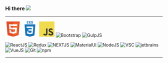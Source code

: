 ### Hi there <img src="https://raw.githubusercontent.com/MartinHeinz/MartinHeinz/master/wave.gif" width="30px">

---

<img src="https://github.com/devicons/devicon/blob/master/icons/html5/html5-original.svg" alt="HTML" width="50" height="50"/> <img src="https://github.com/devicons/devicon/blob/master/icons/css3/css3-plain-wordmark.svg" alt="CSS" width="50" height="50"/> <img src="https://github.com/devicons/devicon/blob/master/icons/javascript/javascript-original.svg" alt="JavaScript" width="50" height="50"/> 
<img src="https://cdn.worldvectorlogo.com/logos/bootstrap-5-1.svg" alt="Bootstrap" width="50" height="50"/>
<img src="https://cdn.worldvectorlogo.com/logos/gulp.svg" alt="GulpJS" width="50" height="50"/>

<img src="https://cdn.worldvectorlogo.com/logos/react-2.svg" alt="ReactJS" width="50" height="50"/> 
<img src="https://cdn.worldvectorlogo.com/logos/redux.svg" alt="Redux" width="50" height="50"/>
<img src="https://cdn.worldvectorlogo.com/logos/nextjs-3.svg" alt="NEXTJS" width="50" height="50"/>

<img src="https://cdn.worldvectorlogo.com/logos/material-ui-1.svg" alt="MaterialUI" width="50" height="50"/>
<img src="https://cdn.worldvectorlogo.com/logos/nodejs-icon.svg" alt="NodeJS" width="50" height="50"/>


<img src="https://cdn.worldvectorlogo.com/logos/visual-studio-code-1.svg" alt="VSC" width="50" height="50"/>
<img src="https://cdn.worldvectorlogo.com/logos/jetbrains-1.svg" alt="jetbrains" width="50" height="50"/>

<img src="https://cdn.worldvectorlogo.com/logos/vue-9.svg" alt="VueJS" width="50" height="50"/> 
<img src="https://cdn.worldvectorlogo.com/logos/git-icon.svg" alt="Git" width="50" height="50"/> 
<img src="https://cdn.worldvectorlogo.com/logos/npm-square-red-1.svg" alt="npm" width="50" height="50"/>

---

<!--
**0v3nb1rd/0v3nb1rd** is a ✨ _special_ ✨ repository because its `README.md` (this file) appears on your GitHub profile.

Here are some ideas to get you started:

- 🔭 I’m currently working on ...
- 🌱 I’m currently learning ...
- 👯 I’m looking to collaborate on ...
- 🤔 I’m looking for help with ...
- 💬 Ask me about ...
- 📫 How to reach me: ...
- 😄 Pronouns: ...
- ⚡ Fun fact: ...
-->
